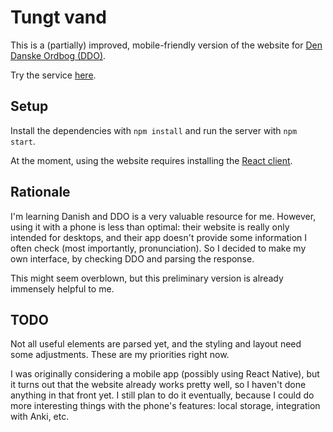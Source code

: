 # Tungt vand

This is a (partially) improved, mobile-friendly version of the website
for [Den Danske Ordbog (DDO)](http://ordnet.dk/ddo).

Try the service [here](http://tungt-vand.maskd.dk).

## Setup

Install the dependencies with `npm install` and run the server with `npm start`.

At the moment, using the website requires installing
the [React client](https://github.com/flacerdk/tungt-vand-client).

## Rationale

I'm learning Danish and DDO is a very valuable resource for me. However, using
it with a phone is less than optimal: their website is really only intended for
desktops, and their app doesn't provide some information I often check (most
importantly, pronunciation). So I decided to make my own interface, by checking
DDO and parsing the response.

This might seem overblown, but this preliminary version is already immensely
helpful to me.

## TODO

Not all useful elements are parsed yet, and the styling and layout need some
adjustments. These are my priorities right now. 

I was originally considering a mobile app (possibly using React Native), but it
turns out that the website already works pretty well, so I haven't done anything
in that front yet. I still plan to do it eventually, because I could do more
interesting things with the phone's features: local storage, integration with
Anki, etc.

